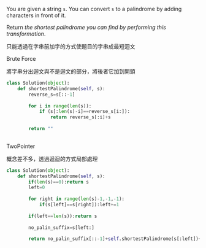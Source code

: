 You are given a string `s`. You can convert `s` to a palindrome by adding characters in front of it.

Return _the shortest palindrome you can find by performing this transformation_.

只能透過在字串前加字的方式使題目的字串成最短迴文

Brute Force

將字串分出迴文與不是迴文的部分，將後者它加到開頭

```python
class Solution(object):
    def shortestPalindrome(self, s):
        reverse_s=s[::-1]
        
        for i in range(len(s)):
            if (s[:len(s)-i]==reverse_s[i:]):
                return reverse_s[:i]+s
        
        return ""
        
```

TwoPointer

概念差不多，透過遞迴的方式局部處理

```python
class Solution(object):
    def shortestPalindrome(self, s):
        if(len(s)==0):return s
        left=0
        
        for right in range(len(s)-1,-1,-1):
            if(s[left]==s[right]):left+=1
                
        if(left==len(s)):return s
        
        no_palin_suffix=s[left:]
        
        return no_palin_suffix[::-1]+self.shortestPalindrome(s[:left])+no_palin_suffix
```
